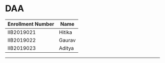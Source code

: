 # DAA
| Enrollment Number  | Name |
| ------------- | ------------- |
| IIB2019021  | Hitika   |
| IIB2019022  | Gaurav  |
| IIB2019023 | Aditya  |

<hr />
